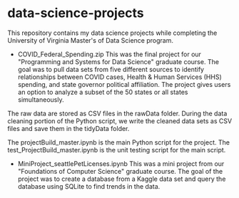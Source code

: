 # data-science-projects
This repository contains my data science projects while completing the University of Virginia Master's of Data Science program.

- COVID_Federal_Spending.zip
This was the final project for our "Programming and Systems for Data Science" graduate course. The goal was to pull data sets from five different sources to identify relationships between COVID cases, Health & Human Services (HHS) spending, and state governor political affiliation. The project gives users an option to analyze a subset of the 50 states or all states simultaneously. 

The raw data are stored as CSV files in the rawData folder. During the data cleaning portion of the Python script, we write the cleaned data sets as CSV files and save them in the tidyData folder. 

The projectBuild_master.ipynb is the main Python script for the project. The test_ProjectBuild_master.ipynb is the unit testing script for the main script.


- MiniProject_seattlePetLicenses.ipynb
This was a mini project from our "Foundations of Computer Science" graduate course. The goal of the project was to create a database from a Kaggle data set and query the database using SQLite to find trends in the data.
